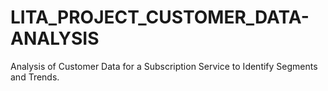 # LITA_PROJECT_CUSTOMER_DATA-ANALYSIS
Analysis of Customer Data for a Subscription Service to Identify Segments and Trends.

